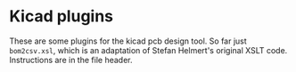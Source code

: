 Kicad plugins
=============

These are some plugins for the kicad pcb design tool. So far just `bom2csv.xsl`, which is an adaptation of Stefan Helmert's original XSLT code. Instructions are in the file header.
